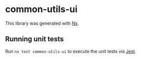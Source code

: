 # common-utils-ui

This library was generated with [Nx](https://nx.dev).

## Running unit tests

Run `nx test common-utils-ui` to execute the unit tests via [Jest](https://jestjs.io).
